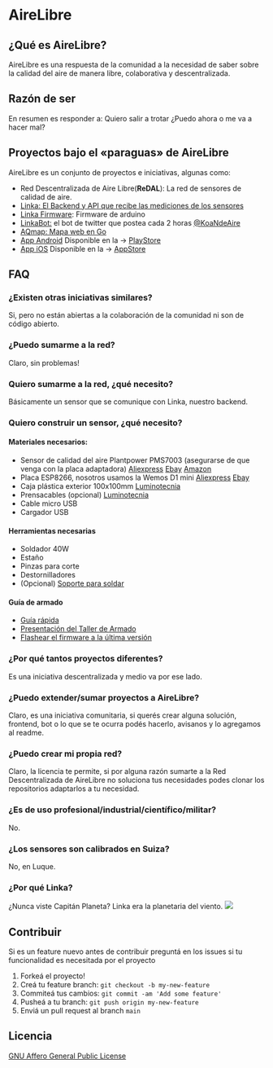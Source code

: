 # AireLibre

## ¿Qué es AireLibre?

AireLibre es una respuesta de la comunidad a la necesidad de saber sobre la calidad del aire de manera libre, colaborativa y descentralizada.

## Razón de ser

En resumen es responder a: Quiero salir a trotar ¿Puedo ahora o me va a hacer mal?

## Proyectos bajo el «paraguas» de AireLibre

AireLibre es un conjunto de proyectos e iniciativas, algunas como:

* Red Descentralizada de Aire Libre(**ReDAL**): La red de sensores de calidad de aire.
* [Linka: El Backend y API que recibe las mediciones de los sensores](https://github.com/tchx84/linka)
* [Linka Firmware](https://github.com/garyservin/linka-firmware/): Firmware de arduino
* [LinkaBot:](https://github.com/melizeche/linkaBot) el bot de twitter que postea cada 2 horas [@KoaNdeAire](https://twitter.com/KoaNdeAire)
* [AQmap: Mapa web en Go](https://github.com/matiasinsaurralde/aqmap)
* [App Android](https://github.com/LucasGinard/AireLibre-Android) Disponible en la -> [PlayStore](https://play.google.com/store/apps/details?id=com.lucasginard.airelibre)
* [App iOS](https://github.com/LucasGinard/AireLibre-iOS) Disponible en la -> [AppStore](https://apps.apple.com/us/app/airelibre-calidad-del-aire/id6446297783)

## FAQ

### ¿Existen otras iniciativas similares?

Si, pero no están abiertas a la colaboración de la comunidad ni son de código abierto.

### ¿Puedo sumarme a la red?

Claro, sin problemas!

### Quiero sumarme a la red, ¿qué necesito?

Básicamente un sensor que se comunique con Linka, nuestro backend.

### Quiero construir un sensor, ¿qué necesito?

#### Materiales necesarios:
* Sensor de calidad del aire Plantpower PMS7003 (asegurarse de que venga con la placa adaptadora) [Aliexpress](https://www.aliexpress.com/item/32784279004.html) [Ebay](https://www.ebay.com/itm/High-Precision-Laser-Dust-Sensor-Module-PM2-5-PM10-for-PMS7003-Cable-for-Arduino/303452433279) [Amazon](https://www.amazon.com/DSLE-Digital-PLANTOWER-PMS7003-Adapter/dp/B08M2F4B9R)
* Placa ESP8266, nosotros usamos la Wemos D1 mini [Aliexpress](https://www.aliexpress.com/item/32787418018.html) [Ebay](https://www.ebay.com/itm/D1-Mini-NodeMcu-4M-bytes-Lua-WIFI-Development-Board-ESP8266-by-WeMos/224207727199)
* Caja plástica exterior 100x100mm [Luminotecnia](https://www.luminotecnia.com.py/producto/975/caja-exterior-plastica-de-conexion-100x100)
* Prensacables (opcional) [Luminotecnia](https://www.luminotecnia.com.py/producto/3720/prensacable-pg-11)
* Cable micro USB
* Cargador USB

#### Herramientas necesarias
* Soldador 40W
* Estaño
* Pinzas para corte
* Destornilladores
* (Opcional) [Soporte para soldar](docs/docs/Welding_Support.STL)

#### Guía de armado
* [Guía rápida](docs/GuiaRapida.pdf)
* [Presentación del Taller de Armado](docs/Presentacion-TallerSensoresCalidadDelAire.pdf)
* [Flashear el firmware a la última versión](https://github.com/garyservin/linka-firmware/tree/master?tab=readme-ov-file#i-want-to-flash-my-board-with-the-latest-firmware)

### ¿Por qué tantos proyectos diferentes?

Es una iniciativa descentralizada y medio va por ese lado.

### ¿Puedo extender/sumar proyectos a AireLibre?

Claro, es una iniciativa comunitaria, si querés crear alguna solución, frontend, bot o lo que se te ocurra podés hacerlo, avisanos y lo agregamos al readme.

### ¿Puedo crear mi propia red?

Claro, la licencia te permite, si por alguna razón sumarte a la Red Descentralizada de AireLibre no soluciona tus necesidades podes clonar los repositorios adaptarlos a tu necesidad.

### ¿Es de uso profesional/industrial/científico/militar?

No.

### ¿Los sensores son calibrados en Suiza?

No, en Luque.

### ¿Por qué Linka?

¿Nunca viste Capitán Planeta? Linka era la planetaria del viento.
![](https://captainplanetfoundation.org/wp-content/uploads/Linka-1.png)

## Contribuir

Si es un feature nuevo antes de contribuir preguntá en los issues si tu funcionalidad es necesitada por el proyecto

1. Forkeá el proyecto!
2. Creá tu feature branch: `git checkout -b my-new-feature`
3. Commiteá tus cambios: `git commit -am 'Add some feature'`
4. Pusheá a tu branch: `git push origin my-new-feature`
5. Enviá un pull request al branch `main`
   
## Licencia

[GNU Affero General Public License](LICENSE)
